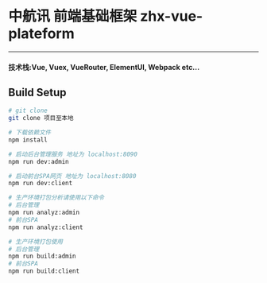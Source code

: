 # 中航讯 前端基础框架 zhx-vue-plateform
---
#### 技术栈:Vue, Vuex, VueRouter, ElementUI, Webpack etc...

## Build Setup

``` bash
# git clone
git clone 项目至本地

# 下载依赖文件
npm install

# 启动后台管理服务 地址为 localhost:8090
npm run dev:admin

# 启动前台SPA网页 地址为 localhost:8080
npm run dev:client

# 生产环境打包分析请使用以下命令
# 后台管理
npm run analyz:admin
# 前台SPA
npm run analyz:client

# 生产环境打包使用
# 后台管理
npm run build:admin
# 前台SPA
npm run build:client
```